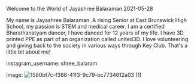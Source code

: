 
Welcome to the World of Jayashree Balaraman
2021-05-28


My name is Jayashree Balaraman. A rising Senior at East Brunswick High School, my passion is STEM and medical career. I am a certified Bharathanatyam dancer, I have danced for 12 years of my life. I have 3D printed PPE as part of an organization called united3D. I love volunteering and giving back to the society in various ways through Key Club. That's a little bit about me!


instagram_username: shree_balaram

image: ![1580bf7c-f388-41f3-9c79-bc7734612a03 (1)](https://user-images.githubusercontent.com/84856290/120892649-59cd4080-c5dd-11eb-849b-a4e1b5dd4dff.jpg)
